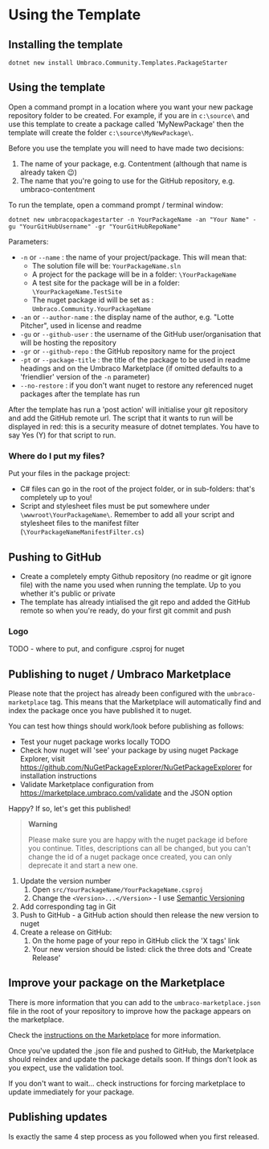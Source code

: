 # Using the Template

## Installing the template

`dotnet new install Umbraco.Community.Templates.PackageStarter`

## Using the template

Open a command prompt in a location where you want your new package repository folder to be created. For example, if you are in `c:\source\` and use this template to create a package called 'MyNewPackage' then the template will create the folder `c:\source\MyNewPackage\`.

Before you use the template you will need to have made two decisions:
1. The name of your package, e.g. Contentment (although that name is already taken 😉)
2. The name that you're going to use for the GitHub repository, e.g. umbraco-contentment

To run the template, open a command prompt / terminal window:

`dotnet new umbracopackagestarter -n YourPackageName -an "Your Name" -gu "YourGitHubUsername" -gr "YourGitHubRepoName"`

Parameters:
- `-n` or `--name` : the name of your project/package. This will mean that:
   - The solution file will be: `YourPackageName.sln`
   - A project for the package will be in a folder: `\YourPackageName`
   - A test site for the package will be in a folder: `\YourPackageName.TestSite`
   - The nuget package id will be set as : `Umbraco.Community.YourPackageName`
- `-an` or `--author-name` : the display name of the author, e.g. "Lotte Pitcher", used in license and readme
- `-gu` or `--github-user` : the username of the GitHub user/organisation that will be hosting the repository
- `-gr` or `--github-repo` : the GitHub repository name for the project
- `-pt` or `--package-title` : the title of the package to be used in readme headings and on the Umbraco Marketplace (if omitted defaults to a 'friendlier' version of the `-n` parameter)
- `--no-restore` : if you don't want nuget to restore any referenced nuget packages after the template has run

After the template has run a 'post action' will initialise your git repository and add the GitHub remote url. 
The script that it wants to run will be displayed in red: this is a security measure of dotnet templates.
You have to say Yes (Y) for that script to run.

### Where do I put my files?

Put your files in the package project:

- C# files can go in the root of the project folder, or in sub-folders: that's completely up to you!
- Script and stylesheet files must be put somewhere under `\wwwroot\YourPackageName\`. Remember to add all your script and stylesheet files to the manifest filter (`\YourPackageNameManifestFilter.cs`)

## Pushing to GitHub

- Create a completely empty Github repository (no readme or git ignore file) with the name you used when running the template. Up to you whether it's public or private
- The template has already intialised the git repo and added the GitHub remote so when you're ready, do your first git commit and push 

### Logo

TODO - where to put, and configure .csproj for nuget

## Publishing to nuget / Umbraco Marketplace

Please note that the project has already been configured with the `umbraco-marketplace` tag. This means that the Marketplace will automatically find and index the package once you have published it to nuget.

You can test how things should work/look before publishing as follows:

- Test your nuget package works locally TODO
- Check how nuget will 'see' your package by using nuget Package Explorer, visit https://github.com/NuGetPackageExplorer/NuGetPackageExplorer for installation instructions
- Validate Marketplace configuration from https://marketplace.umbraco.com/validate and the JSON option

Happy? If so, let's get this published!

> **Warning**
> 
> Please make sure you are happy with the nuget package id before you continue. Titles, descriptions can all be changed, but you can't change the id of a nuget package once created, you can only deprecate it and start a new one.

1. Update the version number
   1. Open `src/YourPackageName/YourPackageName.csproj`
   2. Change the `<Version>...</Version>` - I use [Semantic Versioning](https://semver.org/)
2. Add corresponding tag in Git
3. Push to GitHub - a GitHub action should then release the new version to nuget
4. Create a release on GitHub:
   1. On the home page of your repo in GitHub click the 'X tags' link
   2. Your new version should be listed: click the three dots and 'Create Release'

## Improve your package on the Marketplace

There is more information that you can add to the `umbraco-marketplace.json` file in the root of your repository to improve how the package appears on the marketplace.

Check the [instructions on the Marketplace](https://marketplace.umbraco.com/listing) for more information.

Once you've updated the .json file and pushed to GitHub, the Marketplace should reindex and update the package details soon. If things don't look as you expect, use the validation tool.

If you don't want to wait... check instructions for forcing marketplace to update immediately for your package.

## Publishing updates

Is exactly the same 4 step process as you followed when you first released.

